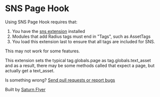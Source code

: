 # SNS Page Hook

Using SNS Page Hook requires that:

1. You have the [sns extension](http://github.com/radiant/radiant-sns-extension) installed
2. Modules that add Radius tags must end in "Tags", such as AssetTags
3. You load this extension last to ensure that all tags are included for SNS.

This may not work for some features. 

This extension sets the typical tag.globals.page as tag.globals.text_asset and as a result, 
there may be some methods called that expect a page, but actually get a text_asset.

Is something wrong? [Send pull requests or report bugs](http://github.com/saturnflyer/radiant-sns_page_hook-extenson)

Built by [Saturn Flyer](http://www.saturnflyer.com)